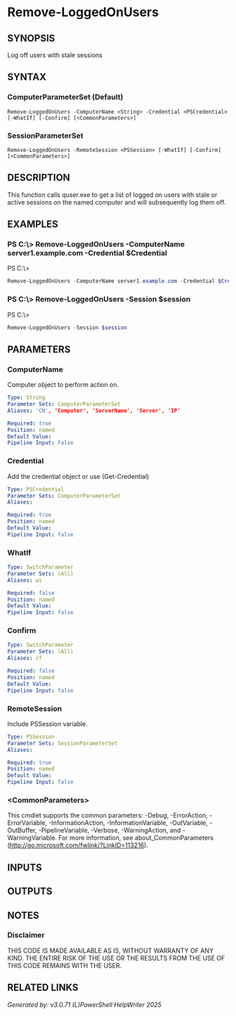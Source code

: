 ﻿# Remove-LoggedOnUsers

## SYNOPSIS
Log off users with stale sessions

## SYNTAX

### ComputerParameterSet (Default)
```
Remove-LoggedOnUsers -ComputerName <String> -Credential <PSCredential> [-WhatIf] [-Confirm] [<CommonParameters>]
```

### SessionParameterSet
```
Remove-LoggedOnUsers -RemoteSession <PSSession> [-WhatIf] [-Confirm] [<CommonParameters>]
```

## DESCRIPTION
This function calls quser.exe to get a list of logged on users with stale or active sessions on the named computer and will subsequently log them off.

## EXAMPLES

### PS C:\\\> Remove-LoggedOnUsers -ComputerName server1.example.com -Credential $Credential
PS C:\\\>
```powershell
Remove-LoggedOnUsers -ComputerName server1.example.com -Credential $Credential
```

### PS C:\\\> Remove-LoggedOnUsers -Session $session
PS C:\\\>
```powershell
Remove-LoggedOnUsers -Session $session
```

## PARAMETERS

### ComputerName
Computer object to perform action on.

```yaml
Type: String
Parameter Sets: ComputerParameterSet
Aliases: 'CN', 'Computer', 'ServerName', 'Server', 'IP'

Required: true
Position: named
Default Value: 
Pipeline Input: False
```

### Credential
Add the credential object or use (Get-Credential)

```yaml
Type: PSCredential
Parameter Sets: ComputerParameterSet
Aliases: 

Required: true
Position: named
Default Value: 
Pipeline Input: false
```

### WhatIf


```yaml
Type: SwitchParameter
Parameter Sets: (All)
Aliases: wi

Required: false
Position: named
Default Value: 
Pipeline Input: false
```

### Confirm


```yaml
Type: SwitchParameter
Parameter Sets: (All)
Aliases: cf

Required: false
Position: named
Default Value: 
Pipeline Input: false
```

### RemoteSession
Include PSSession variable.

```yaml
Type: PSSession
Parameter Sets: SessionParameterSet
Aliases: 

Required: true
Position: named
Default Value: 
Pipeline Input: false
```

### \<CommonParameters\>
This cmdlet supports the common parameters: -Debug, -ErrorAction, -ErrorVariable, -InformationAction, -InformationVariable, -OutVariable, -OutBuffer, -PipelineVariable, -Verbose, -WarningAction, and -WarningVariable. For more information, see about_CommonParameters (http://go.microsoft.com/fwlink/?LinkID=113216).

## INPUTS

## OUTPUTS

## NOTES

### Disclaimer
THIS CODE IS MADE AVAILABLE AS IS, WITHOUT WARRANTY OF ANY KIND. THE ENTIRE RISK OF THE USE OR THE RESULTS FROM THE USE OF THIS CODE REMAINS WITH THE USER.

## RELATED LINKS


*Generated by: v3.0.71 (L)PowerShell HelpWriter 2025*
